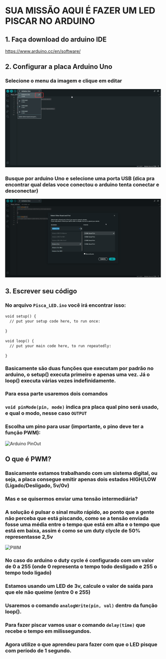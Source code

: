 # SUA MISSÃO AQUI É FAZER UM LED PISCAR NO ARDUINO
## 1. Faça download do arduino IDE
https://www.arduino.cc/en/software/

## 2. Configurar a placa Arduino Uno
### Selecione o menu da imagem e clique em editar
![menu](./menu.png)
### Busque por arduino Uno e selecione uma porta USB (dica pra encontrar qual delas voce conectou o arduino tenta conectar e desconectar)
![selecionar](./selecionar.png)
## 3. Escrever seu código
### No arquivo `Pisca_LED.ino` você irá encontrar isso:
```
void setup() {
  // put your setup code here, to run once:

}

void loop() {
  // put your main code here, to run repeatedly:

}
``` 

### Basicamente são duas funções que executam por padrão no arduino, o setup() executa primeiro e apenas uma vez. Já o loop() executa várias vezes indefinidamente.

### Para essa parte usaremos dois comandos
### `void pinMode(pin, mode)` indica pra placa qual pino será usado, e qual o modo, nesse caso `OUTPUT` 

### Escolha um pino para usar (importante, o pino deve ter a função PWM):
![Arduino PinOut](https://components101.com/sites/default/files/component_pin/Arduino-UNO-Parts-Marking.jpg)

## O que é PWM?
### Basicamente estamos trabalhando com um sistema digital, ou seja, a placa consegue emitir apenas dois estados HIGH/LOW (Ligado/Desligado, 5v/0v)
### Mas e se quisermos enviar uma tensão intermediária?
### A solução é pulsar o sinal muito rápido, ao ponto que a gente não perceba que está piscando, como se a tensão enviada fosse uma média entre o tempo que está em alta e o tempo que está em baixa, assim é como se um duty clycle de 50% representasse 2,5v
![PWM](https://d1q3zw97enxzq2.cloudfront.net/images/duty_cycle_example_f.width-1000.bgcolor-000.format-webp.webp)

### No caso do arduino o duty cycle é configurado com um valor de 0 a 255 (onde 0 representa o tempo todo desligado e 255 o tempo todo ligado)

### Estamos usando um LED de 3v, calcule o valor de saída para que ele não queime (entre 0 e 255)

### Usaremos o comando `analogWrite(pin, val)` dentro da função loop().

### Para fazer piscar vamos usar o comando `delay(time)` que recebe o tempo em milissegundos.

### Agora utilize o que aprendeu para fazer com que o LED pisque com período de 1 segundo.
